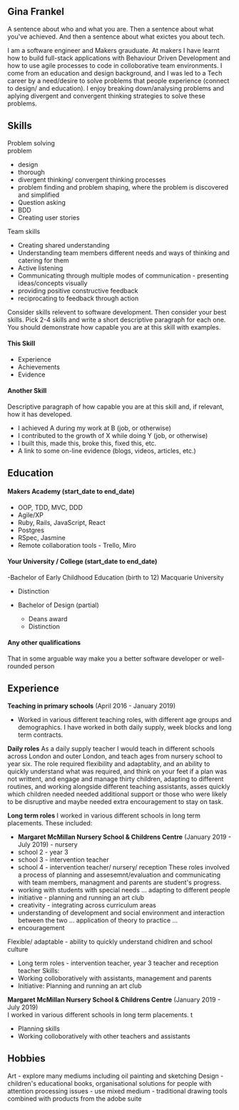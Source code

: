 ## Gina Frankel

A sentence about who and what you are. Then a sentence about what you've achieved. And then a sentence about what exictes you about tech.

I am a software engineer and Makers grauduate. At makers I have learnt how to build full-stack applications with Behaviour Driven Development and how to use agile processes to code in colloborative team environments. I come from an education and design background, and I was led to a Tech career by a need/desire to solve problems that people experience (connect to design/ and education).  I enjoy breaking down/analysing problems and aplying divergent and convergent thinking strategies to solve these problems. 



## Skills

Problem solving  
problem 
- design 
- thorough
- divergent thinking/ convergent thinking processes 
- problem finding and problem shaping, where the problem is discovered and simplified
- Question asking 
- BDD 
- Creating user stories 

Team skills 
- Creating shared understanding
- Understanding team members different needs and ways of thinking and catering for them  
- Active listening
- Communicating through multiple modes of communication - presenting ideas/concepts visually 
- providing positive constructive feedback 
- reciprocating to feedback through action 




Consider skills relevent to software development. Then consider your best skills. Pick 2-4 skills and write a short descriptive paragraph for each one. You should demonstrate how capable you are at this skill with examples.

#### This Skill

- Experience
- Achievements
- Evidence

#### Another Skill

Descriptive paragraph of how capable you are at this skill and, if relevant, how it has developed.

- I achieved A during my work at B (job, or otherwise)
- I contributed to the growth of X while doing Y (job, or otherwise)
- I built this, made this, broke this, fixed this, etc.
- A link to some on-line evidence (blogs, videos, articles, etc.)

## Education

#### Makers Academy (start_date to end_date)

- OOP, TDD, MVC, DDD
- Agile/XP
- Ruby, Rails, JavaScript, React 
- Postgres 
- RSpec, Jasmine
- Remote collaboration tools - Trello, Miro 

#### Your University / College (start_date to end_date)

-Bachelor of Early Childhood Education (birth to 12) Macquarie University 
- Distinction

- Bachelor of Design (partial)
  - Deans award 
  - Distinction


#### Any other qualifications

That in some arguable way make you a better software developer or well-rounded person

## Experience

**Teaching in primary schools** (April 2016 -  January 2019)   
- Worked in various different teaching roles, with different age groups and demographics. I have worked in both daily supply, week blocks and long term contracts. 

**Daily roles**
As a daily supply teacher I would teach in different schools across London and outer London, and teach ages from nursery school to year six.
The role required flexibility and adaptablity, and an ability to quickly understand what was required, and think on your feet if a plan was not writtent, and engage and manage thirty children, adapting to different  routines, and working alongside different teaching assistants, asses quickly which children needed needed additional support or those who were likely to be disruptive and maybe needed extra encouragement to stay on task.

**Long term roles**
I worked in various different schools in long term placements. These included: 
  -  **Margaret McMillan Nursery School & Childrens Centre** (January 2019 - July  2019)  - nursery 
  - school 2  - year 3 
  - school 3 - intervention teacher 
  - school 4 - intervention teacher/ nursery/ reception 
 These roles involved a process of planning and assesemnt/evaluation and communicating with team members, managment and parents are student's progress. 
 - working with students with special needs ... adapting to different people 
- initiative - planning and running an art club 
- creativity - integrating across curriculum areas 
- understanding of development and social environment and interaction  between the two ... application of theory to practice ...
- encouragement 


Flexible/ adaptable - ability to quickly understand chidlren and school culture
- Long term roles - intervention teacher, year 3 teacher and reception teacher 
Skills: 
- Working colloboratively with assistants, management and parents
- Initiative:  Planning and running an art club 

**Margaret McMillan Nursery School & Childrens Centre** (January 2019 - July  2019)    
I worked in various different schools in long term placements. t
- Planning skills
- Working colloboratively with other teachers and assistants 

## Hobbies

Art - explore many mediums  including oil painting and sketching 
Design - children's educational books, organisational solutions for people with attention processing issues - use mixed medium - traditional drawing tools combined with products from the adobe suite 


